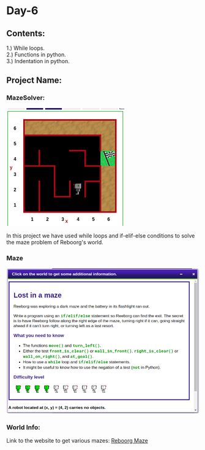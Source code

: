 # Day-6
## Contents:
1.) While loops. \
2.) Functions in python. \
3.) Indentation in python. 

## Project Name:
### MazeSolver:
![](https://github.com/govindrathore27/100-Days-Of_Python/blob/main/Day-006/maze.png)

In this project we have used while loops and if-elif-else conditions to solve the maze problem of Reboorg's world.
### Maze
![](https://github.com/govindrathore27/100-Days-Of_Python/blob/main/Day-006/world_info.png)

### World Info:
Link to the website to get various mazes: [Reboorg Maze](https://reeborg.ca/reeborg.html?lang=en&mode=python&menu=worlds%2Fmenus%2Freeborg_intro_en.json&name=Maze&url=worlds%2Ftutorial_en%2Fmaze1.json)

